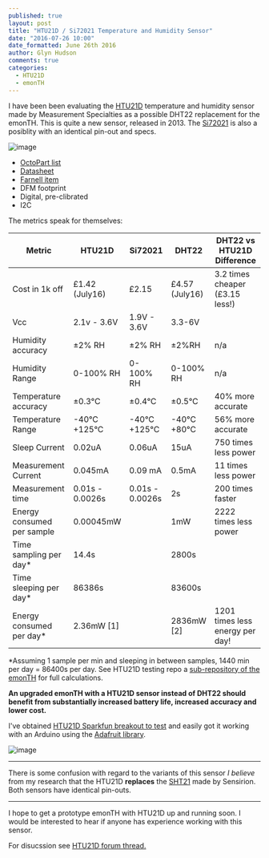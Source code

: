 ```yaml
---
published: true
layout: post
title: "HTU21D / Si72021 Temperature and Humidity Sensor"
date: "2016-07-26 10:00"
date_formatted: June 26th 2016
author: Glyn Hudson
comments: true
categories:
  - HTU21D
  - emonTH
---
```



I have been been evaluating the [HTU21D](https://octopart.com/htu21d-measurement+specialties-30374934) temperature and humidity sensor made by Measurement Specialties as a possible DHT22 replacement for the emonTH. This is quite a new sensor, released in 2013. The [Si72021](https://octopart.com/si7021-a10-gm-silicon+labs-31448011) is also a posiblity with an identical pin-out and specs.


![image]({{site.image_path}}/htu21d_1.png)

- [OctoPart list](https://octopart.com/htu21d-measurement+specialties-30374934)
- [Datasheet](http://datasheet.octopart.com/HTU21D-Measurement-Specialites-datasheet-22149496.pdf)
- [Farnell item](http://uk.farnell.com/measurement-specialties/htu21d/humidity-digital-3-rh-dfn-6/dp/2393536?CMP=GRHB-OCTOPART)
- DFM footprint
- Digital, pre-clibrated
- I2C


The metrics speak for themselves:



| Metric              | HTU21D             |Si72021| DHT22          | DHT22 vs HTU21D Difference|
| ------------- | -------------            |------------- | ------------- | ------------- |
| Cost in 1k off      | £1.42 (July16)     |£2.15|  £4.57 (July16)    | 3.2 times cheaper (£3.15 less!) |
| Vcc                 | 2.1v - 3.6V        | 1.9V - 3.6V | 3.3-6V | |
| Humidity accuracy   | ±2% RH             | ±2% RH |  ±2%RH         | n/a |
| Humidity Range      | 0-100% RH          | 0-100% RH |  0-100% RH     | n/a|
| Temperature accuracy | ±0.3°C            | ±0.4°C|  ±0.5°C        | 40% more accurate |
| Temperature Range   | -40°C +125°C       |  -40°C +125°C  |  -40°C +80°C   | 56% more accurate |
| Sleep Current       | 0.02uA             | 0.06uA |  15uA          | 750 times less power |
| Measurement Current | 0.045mA            | 0.09 mA |  0.5mA         | 11 times less power |
| Measurement time    | 0.01s - 0.0026s    | 0.01s - 0.0026s |  2s            | 200 times faster |
| Energy consumed per sample | 0.00045mW   ||  1mW           | 2222 times less power |
| Time sampling per day* |  14.4s          ||  2800s         | |
| Time sleeping per day* | 86386s          ||  83600s        | |
| Energy consumed per day* | 2.36mW [1]    ||  2836mW [2]    | 1201 times less energy per day!  |



<!--more-->

*Assuming 1 sample per min and sleeping in between samples, 1440 min per day = 86400s per day. See HTU21D testing repo a [sub-repository of the emonTH](https://github.com/openenergymonitor/emonTH/blob/master/sensor_test/htu21d) for full calculations.

**An upgraded emonTH with a HTU21D sensor instead of DHT22 should benefit from substantially increased battery life, increased accuracy and lower cost.**

I've obtained [HTU21D Sparkfun breakout to test](https://www.sparkfun.com/products/retired/12064) and easily got it working with an Arduino using the [Adafruit library](https://github.com/adafruit/Adafruit_HTU21DF_Library).


![image]({{site.image_path}}/htu21d_2.jpg)


***

There is some confusion with regard to the variants of this sensor *I believe* from my research that the HTU21D **replaces** the [SHT21](https://octopart.com/sht21-sensirion-19013846) made by Sensirion. Both sensors have identical pin-outs.


***

I hope to get a prototype emonTH with HTU21D up and running soon. I would be interested to hear if anyone has experience working with this sensor.



For disucssion see [HTU21D forum thread.](https://community.openenergymonitor.org/t/htu21d-temperature-and-humidity-sensor-possible-dht22-replacement/1106)
